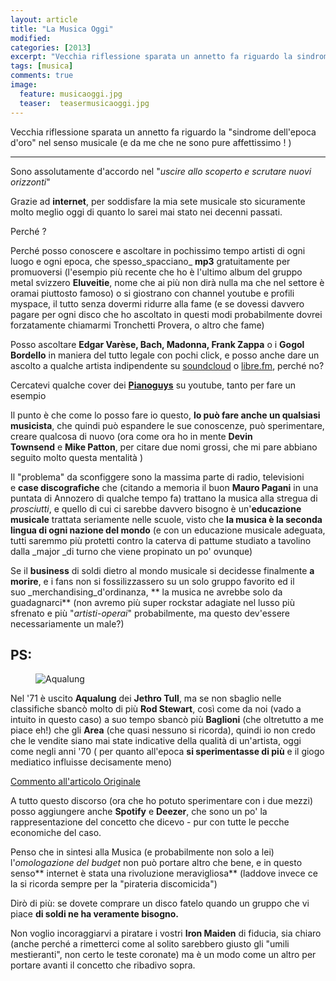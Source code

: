 ```yaml
---
layout: article
title: "La Musica Oggi"
modified:
categories: [2013]
excerpt: "Vecchia riflessione sparata un annetto fa riguardo la sindrome dell'epoca d'oro nel senso musicale (e da me che ne sono pure affettissimo !)..."
tags: [musica]
comments: true
image: 
  feature: musicaoggi.jpg
  teaser:  teasermusicaoggi.jpg
---
```


Vecchia riflessione sparata un annetto fa riguardo la "sindrome dell'epoca d'oro" nel senso musicale (e da me che ne sono pure affettissimo ! )  
  
---
  
Sono assolutamente d'accordo nel "_uscire allo scoperto e scrutare nuovi orizzonti_"  
  
Grazie ad **internet**, per soddisfare la mia sete musicale sto sicuramente molto meglio oggi di quanto lo sarei mai stato nei decenni passati. 

Perché ? 

Perché posso conoscere e ascoltare in pochissimo tempo artisti di ogni luogo e ogni epoca, che spesso_spacciano_ **mp3** gratuitamente per promuoversi (l'esempio più recente che ho è l'ultimo album del gruppo metal svizzero **Eluveitie**, nome che ai più non dirà nulla ma che nel settore è oramai piuttosto famoso) o si giostrano con channel youtube e profili myspace, il tutto senza dovermi ridurre alla fame (e se dovessi davvero pagare per ogni disco che ho ascoltato in questi modi probabilmente dovrei forzatamente chiamarmi Tronchetti Provera, o altro che fame)  
  
Posso ascoltare **Edgar Varèse, Bach, Madonna, Frank Zappa** o i **Gogol Bordello** in maniera del tutto legale con pochi click, e posso anche dare un ascolto a qualche artista indipendente su [soundcloud](hhttps://soundcloud.com/) o [libre.fm](http://libre.fm/), perché no?

Cercatevi qualche cover dei **[Pianoguys](https://www.youtube.com/user/ThePianoGuys)** su youtube, tanto per fare un esempio  
  
Il punto è che come lo posso fare io questo, **lo può fare anche un qualsiasi musicista**, che quindi può espandere le sue conoscenze, può sperimentare, creare qualcosa di nuovo (ora come ora ho in mente **Devin Townsend** e **Mike Patton**, per citare due nomi grossi, che mi pare abbiano seguito molto questa mentalità )  
  
Il "problema" da sconfiggere sono la massima parte di radio, televisioni e **case discografiche** che (citando a memoria il buon **Mauro Pagani** in una puntata di Annozero di qualche tempo fa) trattano la musica alla stregua di _prosciutti_, e quello di cui ci sarebbe davvero bisogno è un'**educazione musicale** trattata seriamente nelle scuole, visto che **la musica è la seconda lingua di ogni nazione del mondo** (e con un educazione musicale adeguata, tutti saremmo più protetti contro la caterva di pattume studiato a tavolino dalla _major _di turno che viene propinato un po' ovunque)  
  
Se il **business** di soldi dietro al mondo musicale si decidesse finalmente **a morire**, e i fans non si fossilizzassero su un solo gruppo favorito ed il suo _merchandising_d'ordinanza, ** la musica ne avrebbe solo da guadagnarci** (non avremo più super rockstar adagiate nel lusso più sfrenato e più "_artisti-operai_" probabilmente, ma questo dev'essere necessariamente un male?)   

## PS:

<figure>
<img src="http://www.ondarock.it/images/cover/aqualung.jpg" alt="Aqualung">
</figure>

Nel '71 è uscito **Aqualung** dei **Jethro Tull**, ma se non sbaglio nelle classifiche sbancò molto di più **Rod Stewart**, così come da noi (vado a intuito in questo caso) a suo tempo sbancò più **Baglioni** (che oltretutto a me piace eh!) che gli **Area** (che quasi nessuno si ricorda), quindi io non credo che le vendite siano mai state indicative della qualità di un'artista, oggi come negli anni '70 ( per quanto all'epoca **si sperimentasse di più** e il giogo mediatico influisse decisamente meno) 
  
[Commento all'articolo Originale](http://www.ilfattoquotidiano.it/2012/03/10/musica-morta-alla-fine-degli-anni/196381/#comment-461761488)

A tutto questo discorso (ora che ho potuto sperimentare con i due mezzi) posso aggiungere anche **Spotify** e **Deezer**, che sono un po' la rappresentazione del concetto che dicevo - pur con tutte le pecche economiche del caso.  
  
Penso che in sintesi alla Musica (e probabilmente non solo a lei) l'_omologazione del budget_ non può portare altro che bene, e in questo senso** internet è stata una rivoluzione meravigliosa** (laddove invece ce la si ricorda sempre per la "pirateria discomicida")  
  
Dirò di più: se dovete comprare un disco fatelo quando un gruppo che vi piace **di soldi ne ha veramente bisogno.**  
  
Non voglio incoraggiarvi a piratare i vostri **Iron Maiden** di fiducia, sia chiaro (anche perché a rimetterci come al solito sarebbero giusto gli "umili mestieranti", non certo le teste coronate) ma è un modo come un altro per portare avanti il concetto che ribadivo sopra.